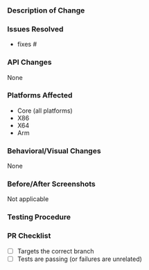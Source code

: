 <!-- WAIT! Before you submit this PR, make sure you're building on and targeting the right branch!
     - If this is an enhancement or contains API changes or breaking changes, target master.
     - If the issue you're working on has a milestone, target the corresponding branch.
     - If this is a bug fix, target the branch of the latest stable version (unless the bug is only in a prerelease or master, of course!).
     See [Contributing](https://github.com/xamarin/Xamarin.Forms/blob/master/.github/CONTRIBUTING.md) for more tips!

     PLEASE DELETE THE ALL THESE COMMENTS BEFORE SUBMITTING! THANKS!!!
 -->
### Description of Change ###

<!-- Describe your changes here. If you're fixing a regression, please also include a link to the commit that first introduced this issue, if possible. -->

### Issues Resolved ### 
<!-- Please use the format "fixes #xxxx" for each issue this PR addresses -->

- fixes #

### API Changes ###
<!-- List all API changes here (or just put None), example:

Added:
 - bool FakeControl.MakeShiny { get; set; } //Bindable Property
 - void FakeControl.Clear ();

Changed:
 - object FakeControl.MakeShiny => FakeControl FakeControl.MakeShiny
 
 Removed:
 - object FakeControl.MakeShiny => FakeControl FakeControl.MakeShiny
 
 -->
 
 None

### Platforms Affected ### 
<!-- Please list all platforms affected by these changes -->

- Core (all platforms)
- X86
- X64
- Arm

### Behavioral/Visual Changes ###
<!-- Describe any changes that may change how a user's app behaves or appears when upgrading to this version of the codebase. -->

None

### Before/After Screenshots ### 
<!-- If possible, take a screenshot of your test case before these changes were made and another screenshot after the changes were made to show possible visual changes. -->

Not applicable

### Testing Procedure ###
<!-- Please list the steps that should be taken to properly test these changes on each relevant platform. If you were unable to test these changes yourself on any or all platforms, please let us know. Also, if you are able to attach a video of your test run, you will be our personal hero. -->

### PR Checklist ###
<!-- To be completed by reviewers -->

- [ ] Targets the correct branch
- [ ] Tests are passing (or failures are unrelated)
